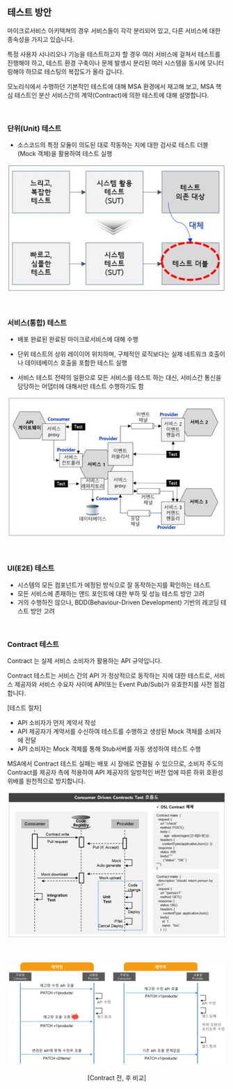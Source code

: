 ## 테스트 방안 

마이크로서비스 아키텍쳐의 경우 서비스들이 각각 분리되어 있고, 다른 서비스에 대한 종속성을 가지고 있습니다.
 
특정 사용자 시나리오나 기능을 테스트하고자 할 경우 여러 서비스에 걸쳐서 테스트를 진행해야 하고, 테스트 환경 구축이나 문제 발생시 분리된 여러 시스템을 동시에 모니터링해야 하므로 테스팅의 복잡도가 올라 갑니다.

모노리식에서 수행하던 기본적인 테스트에 대해 MSA 환경에서 재고해 보고, MSA 핵심 테스트인 분산 서비스간의 계약(Contract)에 의한 테스트에 대해 설명합니다.

<br/>

### **단위(Unit) 테스트**

  - 소스코드의 특정 모듈이 의도된 대로 작동하는 지에 대한 검사로 테스트 더블(Mock 객체)을 활용하여 테스트 실행

<div style="text-align: center;">

![](/contents/02_계획단계/03/image1.jpg)

</div>
<br/>

### **서비스(통합) 테스트**

  - 배포 완료된 완료된 마이크로서비스에 대해 수행

  - 단위 테스트의 상위 레이이어 위치하며, 구체적인 로직보다는 실제 네트워크 호출이나 데이테베이스 호출을 포함한 테스트 실행

  - 서비스 테스트 전략의 일환으로 모든 서비스를 테스트 하는 대신, 서비스간 통신을 담당하는 어댑터에 대해서만 테스트 수행하기도 함

<div style="text-align: center;">

![](/contents/02_계획단계/03/image2.jpg)

</div>
<br/>

### **UI(E2E) 테스트**

  - 시스템의 모든 컴포넌트가 에정된 방식으로 잘 동작하는지를 확인하는 테스트
  - 모든 서비스에 존재하는 앤드 포인트에 대한 부하 및 성능 테스트 방안 고려
  - 거의 수행하진 않으나, BDD(Behaviour-Driven Development) 기반의 레코딩 테스트 방안 고려

<br/>

### **Contract 테스트**

Contract 는 실제 서비스 소비자가 활용하는 API 규약입니다. 

Contract 테스트는 서비스 간의 API 가 정상적으로 동작하는 지에 대한 테스트로, 서비스 제공자와 서비스 수요자 사이에 API(또는 Event Pub/Sub)가 유효한지를 사전 점검합니다.

\[테스트 절차\]

  - API 소비자가 먼저 계약서 작성
  - API 제공자가 계약서를 수신하여 테스트를 수행하고 생성된 Mock 객체를 소비자에 전달
  - API 소비자는 Mock 객체를 통해 Stub서버를 자동 생성하여 테스트 수행
  
MSA에서 Contract 테스트 실패는 배포 시 장애로 연결될 수 있으므로, 소비자 주도의 Contract를 제공자 측에 적용하여 API 제공자의 일방적인 버전 업에 따른 하위 호환성 위배를 원천적으로 방지합니다.

<div style="text-align: center;">

![](/contents/02_계획단계/03/image3.jpg)

<br/>

![](/img/02_Planning/04/image13.png)

\[Contract 전, 후 비교\]

</div>